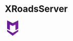 # XRoadsServer

![alt text](https://github.com/adam-p/markdown-here/raw/master/src/common/images/icon48.png "Logo Title Text 1")


